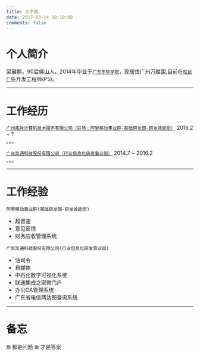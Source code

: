 ```yaml
---
title: 关于我
date: 2017-03-14 10:18:08
comments: false
---
```


# 个人简介
梁展鹏，90后佛山人，2014年毕业于[`广东东软学院`](http://www.nuit.edu.cn/)，现居住广州万胜围,目前在[`松鼠厂`](http://www.uc.cn/)任开发工程师(P5)。
****

# 工作经历
[`广州拓胜计算机技术服务有限公司（驻场：阿里移动事业群-基础研发部-研发效能组）`](http://www.toceansoft.com/)
2016.2 ~ ?    
。。。


[`广东凯通科技股份有限公司（行业信息化研发事业部）`](http://www.gdcattsoft.com/)
2014.7 ~ 2016.2   
。。。
****

# 工作经验
`阿里移动事业群(基础研发部-研发效能组)`
- 超音速
- 意见反馈
- 财务应收管理系统

`广东凯通科技股份有限公司(行业信息化研发事业部)`
- 油司令
- 自媒体
- 中石化数字可视化系统
- 联通集成之家微门户
- 办公OA管理系统
- 广东省电信两达图查询系统
****






# 备忘
`想` 都是问题
`做` 才是答案
